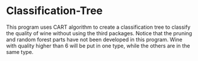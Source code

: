 # Classification-Tree

This program uses CART algorithm to create a classification tree to classify the quality of wine without using the third packages. Notice that the pruning and random forest parts have not been developed in this program.
Wine with quality higher than 6 will be put in one type, while the others are in the same type.

